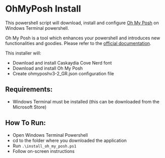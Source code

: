 # OhMyPosh Install
This powershell script will download, install and configure [Oh My Posh](https://ohmyposh.dev/) on Windows Terminal powershell.

Oh My Posh is a tool which enhances your powershell and introduces new functionalities and goodies. Please refer to the [official documentation](https://ohmyposh.dev/docs/).

This installer will:
- Download and install Caskaydia Cove Nerd font
- Download and install Oh My Posh
- Create ohmyposhv3-2_GR.json configuration file

## Requirements:
- Windows Terminal must be installed (this can be downloaded from the Microsoft Store)

## How To Run:
- Open Windows Terminal Powershell
- cd to the folder where you downloaded the application
- Run ``` .\install_oh_my_posh.ps1 ```
- Follow on-screen instructions